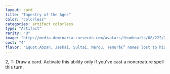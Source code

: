 ```yaml
---
layout: card
title: "Tapestry of the Ages"
color: "colorless"
categories: artifact colorless
type: "Artifact"
rarity: "U"
image: "http://media-dominaria.cursecdn.com/avatars/thumbnails/68/222/200/283/635616660771050071.png"
cost: "4"
flavor: "&quot;Abzan, Jeskai, Sultai, Mardu, Temurâ€” names lost to history, yet worthy of further study.&quot;"
---
```


<span class="tip mana-icon mana-colorless-02" title="2 Colorless Mana">2</span>, <span class="tip mana-icon mana-t" title="Tap">T</span>: Draw a card. Activate this ability only if you've cast a noncreature spell this turn.
